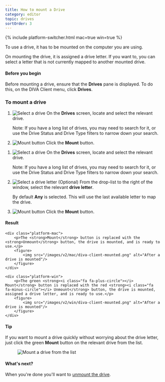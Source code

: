 ```yaml
---
title: How to mount a Drive
category: editor
topic: drives
sortOrder: 3
---
```


{% include platform-switcher.html mac=true win=true %}

To use a drive, it has to be mounted on the computer you are using.

<div class="platform-win">
	<p>
		On mounting the drive, it is assigned a drive letter.
		If you want to, you can select a letter that is not currently mapped to another mounted drive.
	</p>
</div>

<div class="note note--collapse">
	<h4 class="note__title"><i class="fa fa-hand-stop-o"></i> Before you begin</h4>
	<div class="note__body">
		<p>Before mounting a drive, ensure that the <strong>Drives</strong> pane is displayed. To do this, on the DIVA Client menu, click <strong>Drives</strong>.</p>
	</div>
</div>

### To mount a drive

<ol class="platform-mac">
	<li>
		<img src="/images/v2/mac/diva-client-mount-select-drive.png" alt="Select a drive"/>
		On the <strong>Drives</strong> screen, locate and select the relevant drive.
		<p class="text-muted">Note: If you have a long list of drives, you may need to search for it, or use the Drive Status and Drive Type filters to narrow down your search.</p>
	</li>
	<li>
		<img src="/images/v2/mac/diva-client-mount-button.png" alt="Mount button"/>
		Click the <strong>Mount</strong> button.
	</li>
</ol>

<ol class="platform-win">
	<li>
		<img src="/images/v2/win/diva-client-mount-select-drive.png" alt="Select a drive"/>
		On the <strong>Drives</strong> screen, locate and select the relevant drive.
		<p class="text-muted">Note: If you have a long list of drives, you may need to search for it, or use the Drive Status and Drive Type filters to narrow down your search.</p>
	</li>
	<li>
		<img src="/images/v2/win/diva-client-mount-select-drive-letter.png" alt="Select a drive letter"/>
		(Optional) From the drop-list to the right of the window, select the relevant <strong>drive letter</strong>.
		<p>By default <strong>Any</strong> is selected. This will use the last available letter to map the drive.</p>
	</li>
	<li>
		<img src="/images/v2/win/diva-client-mount-button.png" alt="Mount button"/>
		Click the <strong><i class="fa fa-plus-circle"></i> Mount</strong> button.
	</li>
</ol>

<div class="note note--success">
	<h4 class="note__title"><i class="fa fa-check-circle"></i> Result</h4>

	<div class="platform-mac">
		<p>The <strong>Mount</strong> button is replaced with the <strong>Unmount</strong> button, the drive is mounted, and is ready to use.</p>
		<figure>
			<img src="/images/v2/mac/diva-client-mounted.png" alt="After a drive is mounted"/>
		</figure>
	</div>

	<div class="platform-win">
		<p>The green <strong><i class="fa fa-plus-circle"></i> Mount</strong> button is replaced with the red <strong><i class="fa fa-minus-circle"></i> Unmount</strong> button, the drive is mounted, assigned a drive letter, and is ready to use.</p>
		<figure>
			<img src="/images/v2/win/diva-client-mounted.png" alt="After a drive is mounted"/>
		</figure>
	</div>
</div>

<div class="note note--info platform-win">
	<h4 class="note__title"><i class="fa fa-lightbulb-o"></i> Tip</h4>
	<div class="note-body">
		<p>If you want to mount a drive quickly without worrying about the drive letter, just click the green <strong><i class="fa fa-plus-circle"></i> Mount</strong> button on the relevant drive from the list.</p>
		<figure>
			<img src="/images/v2/win/diva-client-mount-from-list.png" alt="Mount a drive from the list"/>
		</figure>
	</div>
</div>

<div class="note note--info note--collapse">
	<h4 class="note__title"><i class="fa fa-question-circle"></i> What's next?</h4>
	<div class="note__body">
		<p>When you're done you'll want to <a href="/v2/articles/how-to-unmount-a-drive.html">unmount the drive</a>.</p>
	</div>
</div>
